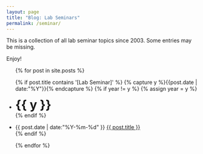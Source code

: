 ```yaml
---
layout: page
title: "Blog: Lab Seminars"
permalink: /seminar/
---
```


This is a collection of all lab seminar topics since 2003. Some entries may be missing.

Enjoy!

<ul class="listing">
{% for post in site.posts %}

{% if post.title contains '[Lab Seminar]' %}
  {% capture y %}{{post.date | date:"%Y"}}{% endcapture %}
  {% if year != y %}
    {% assign year = y %}
    <li class="listing-seperator"> <b><font size="+3">{{ y }}</font></b> </li>
  {% endif %}
  <li class="listing-item">
    <time datetime="{{ post.date | date:"%Y-%m-%d" }}">{{ post.date | date:"%Y-%m-%d" }}</time>
    <a href="{{ post.url }}" title="{{ post.title }}">{{ post.title }}</a>
  </li>
{% endif %}

{% endfor %}
</ul>

